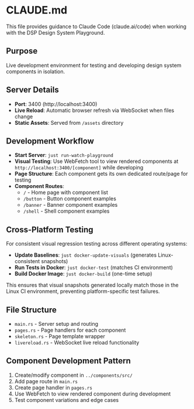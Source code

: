 # CLAUDE.md

This file provides guidance to Claude Code (claude.ai/code) when working with the DSP Design System Playground.

## Purpose

Live development environment for testing and developing design system components in isolation.

## Server Details

- **Port**: 3400 (http://localhost:3400)
- **Live Reload**: Automatic browser refresh via WebSocket when files change
- **Static Assets**: Served from `/assets` directory

## Development Workflow

- **Start Server**: `just run-watch-playground`
- **Visual Testing**: Use WebFetch tool to view rendered components at `http://localhost:3400/[component]` while developing
- **Page Structure**: Each component gets its own dedicated route/page for testing
- **Component Routes**:
  - `/` - Home page with component list
  - `/button` - Button component examples
  - `/banner` - Banner component examples
  - `/shell` - Shell component examples

## Cross-Platform Testing

For consistent visual regression testing across different operating systems:

- **Update Baselines**: `just docker-update-visuals` (generates Linux-consistent snapshots)
- **Run Tests in Docker**: `just docker-test` (matches CI environment)
- **Build Docker Image**: `just docker-build` (one-time setup)

This ensures that visual snapshots generated locally match those in the Linux CI environment, preventing platform-specific test failures.

## File Structure

- `main.rs` - Server setup and routing
- `pages.rs` - Page handlers for each component
- `skeleton.rs` - Page template wrapper
- `livereload.rs` - WebSocket live reload functionality

## Component Development Pattern

1. Create/modify component in `../components/src/`
2. Add page route in `main.rs`
3. Create page handler in `pages.rs`
4. Use WebFetch to view rendered component during development
5. Test component variations and edge cases
